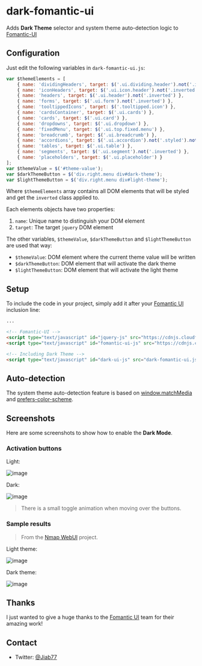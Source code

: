 # dark-fomantic-ui

Adds __Dark Theme__ selector and system theme auto-detection logic to [Fomantic-UI](https://github.com/fomantic/fomantic-ui)

## Configuration

Just edit the following variables in `dark-fomantic-ui.js`:

```js
var $themeElements = [
	{ name: 'dividingHeaders', target: $('.ui.dividing.header').not('.inverted') },
	{ name: 'iconHeaders', target: $('.ui.icon.header').not('.inverted') },
	{ name: 'headers', target: $('.ui.header').not('.inverted') },
	{ name: 'forms', target: $('.ui.form').not('.inverted') },
	{ name: 'tooltippedIcons', target: $('.tooltipped.icon') },
	{ name: 'cardsContainer', target: $('.ui.cards') },
	{ name: 'cards', target: $('.ui.card') },
	{ name: 'dropdowns', target: $('.ui.dropdown') },
	{ name: 'fixedMenu', target: $('.ui.top.fixed.menu') },
	{ name: 'breadcrumb', target: $('.ui.breadcrumb') },
	{ name: 'accordions', target: $('.ui.accordion').not('.styled').not('.inverted') },
	{ name: 'tables', target: $('.ui.table') },
	{ name: 'segments', target: $('.ui.segment').not('.inverted') },
	{ name: 'placeholders', target: $('.ui.placeholder') }
];
var $themeValue = $('#theme-value');
var $darkThemeButton = $('div.right.menu div#dark-theme');
var $lightThemeButton = $('div.right.menu div#light-theme');
```

Where `$themeElements` array contains all DOM elements that will be styled and get the `inverted` class applied to.

Each elements objects have two properties:

1. `name`: Unique name to distinguish your DOM element
2. `target`: The target `jquery` DOM element

The other variables, `$themeValue`, `$darkThemeButton` and `$lightThemeButton` are used that way:

* `$themeValue`: DOM element where the current theme value will be written
* `$darkThemeButton`: DOM element that will activate the dark theme
* `$lightThemeButton`: DOM element that will activate the light theme

## Setup

To include the code in your project, simply add it after your [Fomantic UI](https://github.com/fomantic/fomantic-ui) inclusion line:

```html
...

<!-- Fomantic-UI -->
<script type="text/javascript" id="jquery-js" src="https://cdnjs.cloudflare.com/ajax/libs/jquery/3.5.1/jquery.js" integrity="sha256-QWo7LDvxbWT2tbbQ97B53yJnYU3WhH/C8ycbRAkjPDc=" crossorigin="anonymous"></script>
<script type="text/javascript" id="fomantic-ui-js" src="https://cdnjs.cloudflare.com/ajax/libs/fomantic-ui/2.8.5/semantic.js" integrity="sha256-SeNU96at0t5XRuSk9/cLHWCGC0Ju5pug2NRGXeJCQN4=" crossorigin="anonymous"></script>

<!-- Including Dark Theme -->
<script type="text/javascript" id="dark-ui-js" src="dark-fomantic-ui.js"></script>
```

## Auto-detection

The system theme auto-detection feature is based on [window.matchMedia](https://developer.mozilla.org/en/docs/Web/API/Window/matchMedia) and [prefers-color-scheme](https://developer.mozilla.org/en/docs/Web/CSS/@media/prefers-color-scheme).

## Screenshots

Here are some screenshots to show how to enable the __Dark Mode__.

### Activation buttons

Light:

![image](https://user-images.githubusercontent.com/9881407/92534300-b52bf700-f234-11ea-8c9a-e8961996ac39.png)

Dark:

![image](https://user-images.githubusercontent.com/9881407/92534459-1b187e80-f235-11ea-9bff-64b4bc66a408.png)

> There is a small toggle animation when moving over the buttons.

### Sample results

> From the [Nmap WebUI](https://github.com/Jiab77/nmap-webui) project.

Light theme:

![image](https://user-images.githubusercontent.com/9881407/92534621-8b270480-f235-11ea-9ef5-90410da21ea0.png)

Dark theme:

![image](https://user-images.githubusercontent.com/9881407/92534671-aa259680-f235-11ea-8b3e-82e224661df6.png)

## Thanks

I just wanted to give a huge thanks to the [Fomantic UI](https://github.com/fomantic/fomantic-ui) team for their amazing work!

## Contact

* Twitter: [@Jiab77](https://twitter.com/Jiab77)
